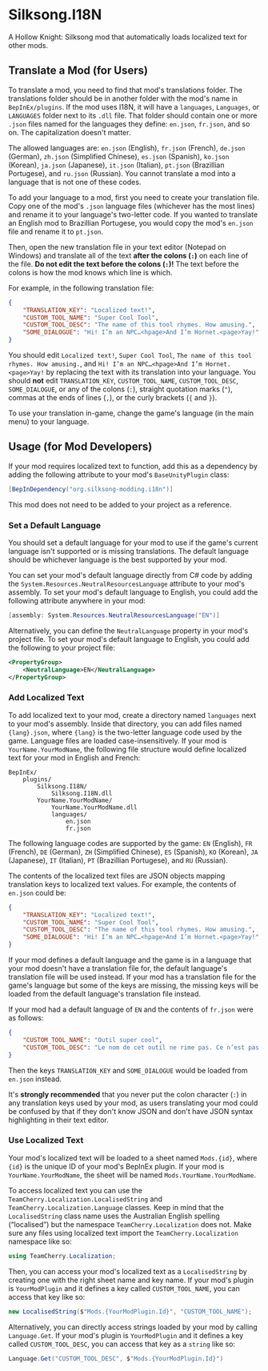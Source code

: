 # Silksong.I18N

A Hollow Knight: Silksong mod that automatically loads localized text for other mods.

## Translate a Mod (for Users)

To translate a mod, you need to find that mod's translations folder. The translations folder should
be in another folder with the mod's name in `BepInEx/plugins`. If the mod uses I18N, it will have a
`languages`, `Languages`, or `LANGUAGES` folder next to its `.dll` file. That folder should contain
one or more `.json` files named for the languages they define: `en.json`, `fr.json`, and so on. The
capitalization doesn't matter.

The allowed languages are: `en.json` (English), `fr.json` (French), `de.json` (German), `zh.json`
(Simplified Chinese), `es.json` (Spanish), `ko.json` (Korean), `ja.json` (Japanese), `it.json`
(Italian), `pt.json` (Brazillian Portugese), and `ru.json` (Russian). You cannot translate a mod
into a language that is not one of these codes.

To add your language to a mod, first you need to create your translation file. Copy one of the mod's
`.json` language files (whichever has the most lines) and rename it to your language's two-letter
code. If you wanted to translate an English mod to Brazillian Portugese, you would copy the mod's
`en.json` file and rename it to `pt.json`.

Then, open the new translation file in your text editor (Notepad on Windows) and translate all of
the text **after the colons (`:`)** on each line of the file. **Do not edit the text before the
colons (`:`)!** The text before the colons is how the mod knows which line is which.

For example, in the following translation file:

```json
{
    "TRANSLATION_KEY": "Localized text!",
    "CUSTOM_TOOL_NAME": "Super Cool Tool",
    "CUSTOM_TOOL_DESC": "The name of this tool rhymes. How amusing.",
    "SOME_DIALOGUE": "Hi! I’m an NPC…<hpage>And I’m Hornet.<page>Yay!"
}
```

You should edit `Localized text!`, `Super Cool Tool`, `The name of this tool rhymes. How amusing.`,
and `Hi! I’m an NPC…<hpage>And I’m Hornet.<page>Yay!` by replacing the text with its translation
into your language. You should **not** edit `TRANSLATION_KEY`, `CUSTOM_TOOL_NAME`,
`CUSTOM_TOOL_DESC`, `SOME_DIALOGUE`, or any of the colons (`:`), straight quotation marks (`"`),
commas at the ends of lines (`,`), or the curly brackets (`{` and `}`).

To use your translation in-game, change the game's language (in the main menu) to your language.

## Usage (for Mod Developers)

If your mod requires localized text to function, add this as a dependency by adding the following
attribute to your mod's `BaseUnityPlugin` class:

```cs
[BepInDependency("org.silksong-modding.i18n")]
```

This mod does not need to be added to your project as a reference.

### Set a Default Language

You should set a default language for your mod to use if the game's current language isn't supported
or is missing translations. The default language should be whichever language is the best supported
by your mod.

You can set your mod's default language directly from C# code by adding the
`System.Resources.NeutralResourcesLanguage` attribute to your mod's assembly. To set your mod's
default language to English, you could add the following attribute anywhere in your mod:

```cs
[assembly: System.Resources.NeutralResourcesLanguage("EN")]
```

Alternatively, you can define the `NeutralLanguage` property in your mod's project file. To set your
mod's default language to English, you could add the following to your project file:

```xml
<PropertyGroup>
    <NeutralLanguage>EN</NeutralLanguage>
</PropertyGroup>
```

### Add Localized Text

To add localized text to your mod, create a directory named `languages` next to your mod's assembly.
Inside that directory, you can add files named `{lang}.json`, where `{lang}` is the two-letter
language code used by the game. Language files are loaded case-insensitively. If your mod is
`YourName.YourModName`, the following file structure would define localized text for your mod in
English and French:

```
BepInEx/
    plugins/
        Silksong.I18N/
            Silksong.I18N.dll
        YourName.YourModName/
            YourName.YourModName.dll
            languages/
                en.json
                fr.json
```

The following language codes are supported by the game: `EN` (English), `FR` (French), `DE`
(German), `ZH` (Simplified Chinese), `ES` (Spanish), `KO` (Korean), `JA` (Japanese), `IT` (Italian),
`PT` (Brazillian Portugese), and `RU` (Russian).

The contents of the localized text files are JSON objects mapping translation keys to localized text
values. For example, the contents of `en.json` could be:

```json
{
    "TRANSLATION_KEY": "Localized text!",
    "CUSTOM_TOOL_NAME": "Super Cool Tool",
    "CUSTOM_TOOL_DESC": "The name of this tool rhymes. How amusing.",
    "SOME_DIALOGUE": "Hi! I’m an NPC…<hpage>And I’m Hornet.<page>Yay!"
}
```

If your mod defines a default language and the game is in a language that your mod doesn't have a
translation file for, the default language's translation file will be used instead. If your mod has
a translation file for the game's language but some of the keys are missing, the missing keys will
be loaded from the default language's translation file instead.

If your mod had a default language of `EN` and the contents of `fr.json` were as follows:

```json
{
    "CUSTOM_TOOL_NAME": "Outil super cool",
    "CUSTOM_TOOL_DESC": "Le nom de cet outil ne rime pas. Ce n’est pas drôle."
}
```

Then the keys `TRANSLATION_KEY` and `SOME_DIALOGUE` would be loaded from `en.json` instead.

It's **strongly recommended** that you never put the colon character (`:`) in any translation keys
used by your mod, as users translating your mod could be confused by that if they don't know JSON
and don't have JSON syntax highlighting in their text editor.

### Use Localized Text

Your mod's localized text will be loaded to a sheet named `Mods.{id}`, where `{id}` is the unique ID
of your mod's BepInEx plugin. If your mod is `YourName.YourModName`, the sheet will be named
`Mods.YourName.YourModName`.

To access localized text you can use the `TeamCherry.Localization.LocalisedString` and
`TeamCherry.Localization.Language` classes. Keep in mind that the `LocalisedString` class name uses
the Australian English spelling (“localised”) but the namespace `TeamCherry.Localization` does not.
Make sure any files using localized text import the `TeamCherry.Localization` namespace like so:

```cs
using TeamCherry.Localization;
```

Then, you can access your mod's localized text as a `LocalisedString` by creating one with the right
sheet name and key name. If your mod's plugin is `YourModPlugin` and it defines a key called
`CUSTOM_TOOL_NAME`, you can access that key like so:

```cs
new LocalisedString($"Mods.{YourModPlugin.Id}", "CUSTOM_TOOL_NAME");
```

Alternatively, you can directly access strings loaded by your mod by calling `Language.Get`. If
your mod's plugin is `YourModPlugin` and it defines a key called `CUSTOM_TOOL_DESC`, you can access
that key as a `string` like so:

```cs
Language.Get("CUSTOM_TOOL_DESC", $"Mods.{YourModPlugin.Id}")
```
